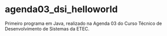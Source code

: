 # agenda03_dsi_helloworld
Primeiro programa em Java, realizado na Agenda 03 do Curso Técnico de Desenvolvimento de Sistemas da ETEC.
